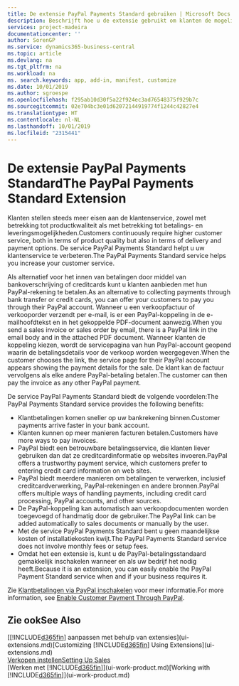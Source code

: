 ```yaml
---
title: De extensie PayPal Payments Standard gebruiken | Microsoft Docs
description: Beschrijft hoe u de extensie gebruikt om klanten de mogelijkheid te bieden betalingen te doen met PayPal.
services: project-madeira
documentationcenter: ''
author: SorenGP
ms.service: dynamics365-business-central
ms.topic: article
ms.devlang: na
ms.tgt_pltfrm: na
ms.workload: na
ms. search.keywords: app, add-in, manifest, customize
ms.date: 10/01/2019
ms.author: sgroespe
ms.openlocfilehash: f295ab10d30f5a22f924ec3ad76548375f929b7c
ms.sourcegitcommit: 02e704bc3e01d62072144919774f1244c42827e4
ms.translationtype: HT
ms.contentlocale: nl-NL
ms.lasthandoff: 10/01/2019
ms.locfileid: "2315441"
---
```

# <a name="the-paypal-payments-standard-extension"></a><span data-ttu-id="a4b5d-103">De extensie PayPal Payments Standard</span><span class="sxs-lookup"><span data-stu-id="a4b5d-103">The PayPal Payments Standard Extension</span></span>
<span data-ttu-id="a4b5d-104">Klanten stellen steeds meer eisen aan de klantenservice, zowel met betrekking tot productkwaliteit als met betrekking tot betalings- en leveringsmogelijkheden.</span><span class="sxs-lookup"><span data-stu-id="a4b5d-104">Customers continuously require higher customer service, both in terms of product quality but also in terms of delivery and payment options.</span></span> <span data-ttu-id="a4b5d-105">De service PayPal Payments Standard helpt u uw klantenservice te verbeteren.</span><span class="sxs-lookup"><span data-stu-id="a4b5d-105">The PayPal Payments Standard service helps you increase your customer service.</span></span>

<span data-ttu-id="a4b5d-106">Als alternatief voor het innen van betalingen door middel van bankoverschrijving of creditcards kunt u klanten aanbieden met hun PayPal-rekening te betalen.</span><span class="sxs-lookup"><span data-stu-id="a4b5d-106">As an alternative to collecting payments through bank transfer or credit cards, you can offer your customers to pay you through their PayPal account.</span></span> <span data-ttu-id="a4b5d-107">Wanneer u een verkoopfactuur of verkooporder verzendt per e-mail, is er een PayPal-koppeling in de e-mailhoofdtekst en in het gekoppelde PDF-document aanwezig.</span><span class="sxs-lookup"><span data-stu-id="a4b5d-107">When you send a sales invoice or sales order by email, there is a PayPal link in the email body and in the attached PDF document.</span></span> <span data-ttu-id="a4b5d-108">Wanneer klanten de koppeling kiezen, wordt de servicepagina van hun PayPal-account geopend waarin de betalingsdetails voor de verkoop worden weergegeven.</span><span class="sxs-lookup"><span data-stu-id="a4b5d-108">When the customer chooses the link, the service page for their PayPal account appears showing the payment details for the sale.</span></span> <span data-ttu-id="a4b5d-109">De klant kan de factuur vervolgens als elke andere PayPal-betaling betalen.</span><span class="sxs-lookup"><span data-stu-id="a4b5d-109">The customer can then pay the invoice as any other PayPal payment.</span></span>

<span data-ttu-id="a4b5d-110">De service PayPal Payments Standard biedt de volgende voordelen:</span><span class="sxs-lookup"><span data-stu-id="a4b5d-110">The PayPal Payments Standard service provides the following benefits:</span></span>

* <span data-ttu-id="a4b5d-111">Klantbetalingen komen sneller op uw bankrekening binnen.</span><span class="sxs-lookup"><span data-stu-id="a4b5d-111">Customer payments arrive faster in your bank account.</span></span>
* <span data-ttu-id="a4b5d-112">Klanten kunnen op meer manieren facturen betalen.</span><span class="sxs-lookup"><span data-stu-id="a4b5d-112">Customers have more ways to pay invoices.</span></span>
* <span data-ttu-id="a4b5d-113">PayPal biedt een betrouwbare betalingsservice, die klanten liever gebruiken dan dat ze creditcardinformatie op websites invoeren.</span><span class="sxs-lookup"><span data-stu-id="a4b5d-113">PayPal offers a trustworthy payment service, which customers prefer to entering credit card information on web sites.</span></span>
* <span data-ttu-id="a4b5d-114">PayPal biedt meerdere manieren om betalingen te verwerken, inclusief creditcardverwerking, PayPal-rekeningen en andere bronnen.</span><span class="sxs-lookup"><span data-stu-id="a4b5d-114">PayPal offers multiple ways of handling payments, including credit card processing, PayPal accounts, and other sources.</span></span>
* <span data-ttu-id="a4b5d-115">De PayPal-koppeling kan automatisch aan verkoopdocumenten worden toegevoegd of handmatig door de gebruiker.</span><span class="sxs-lookup"><span data-stu-id="a4b5d-115">The PayPal link can be added automatically to sales documents or manually by the user.</span></span>
* <span data-ttu-id="a4b5d-116">Met de service PayPal Payments Standard bent u geen maandelijkse kosten of installatiekosten kwijt.</span><span class="sxs-lookup"><span data-stu-id="a4b5d-116">The PayPal Payments Standard service does not involve monthly fees or setup fees.</span></span>
* <span data-ttu-id="a4b5d-117">Omdat het een extensie is, kunt u de PayPal-betalingsstandaard gemakkelijk inschakelen wanneer en als uw bedrijf het nodig heeft.</span><span class="sxs-lookup"><span data-stu-id="a4b5d-117">Because it is an extension, you can easily enable the PayPal Payment Standard service when and if your business requires it.</span></span>  

<span data-ttu-id="a4b5d-118">Zie [Klantbetalingen via PayPal inschakelen](sales-how-enable-payment-service-extensions.md) voor meer informatie.</span><span class="sxs-lookup"><span data-stu-id="a4b5d-118">For more information, see [Enable Customer Payment Through PayPal](sales-how-enable-payment-service-extensions.md).</span></span>

## <a name="see-also"></a><span data-ttu-id="a4b5d-119">Zie ook</span><span class="sxs-lookup"><span data-stu-id="a4b5d-119">See Also</span></span>
<span data-ttu-id="a4b5d-120">[[!INCLUDE[d365fin](includes/d365fin_md.md)] aanpassen met behulp van extensies](ui-extensions.md)</span><span class="sxs-lookup"><span data-stu-id="a4b5d-120">[Customizing [!INCLUDE[d365fin](includes/d365fin_md.md)] Using Extensions](ui-extensions.md)</span></span>  
[<span data-ttu-id="a4b5d-121">Verkopen instellen</span><span class="sxs-lookup"><span data-stu-id="a4b5d-121">Setting Up Sales</span></span>](sales-setup-sales.md)  
<span data-ttu-id="a4b5d-122">[Werken met [!INCLUDE[d365fin](includes/d365fin_md.md)]](ui-work-product.md)</span><span class="sxs-lookup"><span data-stu-id="a4b5d-122">[Working with [!INCLUDE[d365fin](includes/d365fin_md.md)]](ui-work-product.md)</span></span>
